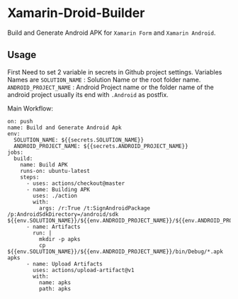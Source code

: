 # Xamarin-Droid-Builder
Build and Generate Android APK for `Xamarin Form` and `Xamarin Android`.

## Usage
First Need to set 2 variable in secrets in Github project settings.
Variables Names are
`SOLUTION_NAME` : Solution Name or the root folder name.
`ANDROID_PROJECT_NAME` : Android Project name or the folder name of the android project usually its end with `.Android` as postfix.

Main Workflow:
```
on: push
name: Build and Generate Android Apk
env:
  SOLUTION_NAME: ${{secrets.SOLUTION_NAME}}
  ANDROID_PROJECT_NAME: ${{secrets.ANDROID_PROJECT_NAME}}
jobs:
  build:
    name: Build APK
    runs-on: ubuntu-latest
    steps:
      - uses: actions/checkout@master
      - name: Building APK
        uses: ./action
        with:
          args: /r:True /t:SignAndroidPackage /p:AndroidSdkDirectory=/android/sdk ${{env.SOLUTION_NAME}}/${{env.ANDROID_PROJECT_NAME}}/${{env.ANDROID_PROJECT_NAME}}.csproj
      - name: Artifacts
        run: |
          mkdir -p apks
          cp ${{env.SOLUTION_NAME}}/${{env.ANDROID_PROJECT_NAME}}/bin/Debug/*.apk apks
      - name: Upload Artifacts
        uses: actions/upload-artifact@v1
        with:
          name: apks
          path: apks
```
